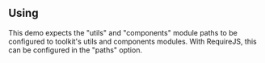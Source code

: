 ## Using

This demo expects the "utils" and "components" module paths to be configured to toolkit's utils and components modules.  With RequireJS, this can be configured in the "paths" option.
